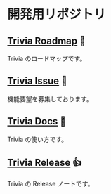 # 開発用リポジトリ

## [Trivia Roadmap](https://github.com/trivia-online/trivia-roadmap/projects/1) :rocket:
Trivia のロードマップです。

## [Trivia Issue](https://github.com/trivia-online/trivia-roadmap/issues) :thinking:
機能要望を募集しております。

## [Trivia Docs](https://itizawa-tech.growi.cloud/5f6743ba08a03a0048950df0) :pencil:
Trivia の使い方です。

## [Trivia Release](https://itizawa-tech.growi.cloud/5f6229a6a1e8ed0048384af0) :+1:
Trivia の Release ノートです。
